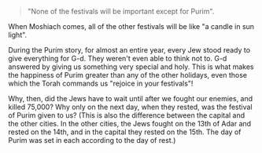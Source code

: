 > "None of the festivals will be important except for Purim".

When Moshiach comes, all of the other festivals will be like "a candle in sun light".

During the Purim story, for almost an entire year, every Jew stood ready to give everything for G-d. They weren't even able to think not to. G-d answered by giving us something very special and holy. This is what makes the happiness of Purim greater than any of the other holidays, even those which the Torah commands us "rejoice in your festivals"!

Why, then, did the Jews have to wait until after we fought our enemies, and killed 75,000? Why only on the next day, when they rested, was the festival of Purim given to us?
(This is also the difference between the capital and the other cities. In the other cities, the Jews fought on the 13th of Adar and rested on the 14th, and in the capital they rested on the 15th. The day of Purim was set in each according to the day of rest.)
